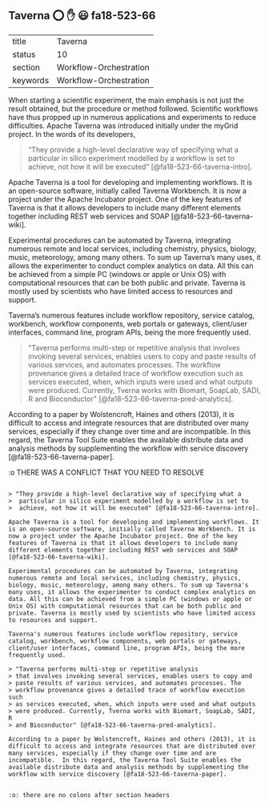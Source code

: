 ## Taverna :o: :hand: :smiley:  fa18-523-66


|          |                        |
| -------- | ---------------------- |
| title    | Taverna                | 
| status   | 10                     |
| section  | Workflow-Orchestration |
| keywords | Workflow-Orchestration |


When starting a scientific experiment, the main emphasis is not just the result obtained, but the procedure or method followed. Scientific
workflows have thus propped up in numerous applications and experiments to reduce difficulties. Apache Taverna was introduced initially 
under the myGrid project. In the words of its developers,
> “They provide a high-level declarative way of specifying what a particular in silico experiment modelled by a workflow is set to
achieve, not how it will be executed” [@fa18-523-66-taverna-intro].

Apache Taverna is a tool for developing and implementing workflows. It is an open-source software, initially called Taverna Workbench.
It is now a project under the Apache Incubator project. One of the key features of Taverna is that it allows developers to include many 
different elements together including REST web services and SOAP [@fa18-523-66-taverna-wiki].

Experimental procedures can be automated by Taverna, integrating numerous remote and local services, including chemistry, physics, biology,
music, meteorology, among many others. To sum up Taverna’s many uses, it allows the experimenter to conduct complex analytics on data. 
All this can be achieved from a simple PC (windows or apple or Unix OS) with computational resources that can be both public and private. 
Taverna is mostly used by scientists who have limited access to resources and support. 

Taverna’s numerous features include workflow repository, service catalog, workbench, workflow components, web portals or gateways, 
client/user interfaces, command line, program APIs, being the more frequently used. 
>"Taverna performs multi-step or repetitive analysis that involves invoking several services, enables users to copy and paste results of
various services, and automates processes. The workflow provenance gives a detailed trace of workflow execution such as services executed,
when, which inputs were used and what outputs were produced. Currently, Tverna works with Biomart, SoapLab, SADI, R and Bioconductor" 
[@fa18-523-66-taverna-pred-analytics].

According to a paper by Wolstencroft, Haines and others (2013), it is difficult to access and integrate resources that are distributed 
over many services, especially if they change over time and are incompatible.   In this regard, the Taverna Tool Suite enables the 
available distribute data and analysis methods by supplementing the workflow with service discovery [@fa18-523-66-taverna-paper].

:o THERE WAS A CONFLICT THAT YOU NEED TO RESOLVE
```

> "They provide a high-level declarative way of specifying what a
>  particular in silico experiment modelled by a workflow is set to
>  achieve, not how it will be executed" [@fa18-523-66-taverna-intro].

Apache Taverna is a tool for developing and implementing workflows. It
is an open-source software, initially called Taverna Workbench. It is
now a project under the Apache Incubator project. One of the key
features of Taverna is that it allows developers to include many
different elements together including REST web services and SOAP
[@fa18-523-66-taverna-wiki].

Experimental procedures can be automated by Taverna, integrating
numerous remote and local services, including chemistry, physics,
biology, music, meteorology, among many others. To sum up Taverna's
many uses, it allows the experimenter to conduct complex analytics on
data. All this can be achieved from a simple PC (windows or apple or
Unix OS) with computational resources that can be both public and
private. Taverna is mostly used by scientists who have limited access
to resources and support.

Taverna's numerous features include workflow repository, service
catalog, workbench, workflow components, web portals or gateways,
client/user interfaces, command line, program APIs, being the more
frequently used.  

> "Taverna performs multi-step or repetitive analysis
> that involves invoking several services, enables users to copy and
> paste results of various services, and automates processes. The
> workflow provenance gives a detailed trace of workflow execution such
> as services executed, when, which inputs were used and what outputs
> were produced. Currently, Tverna works with Biomart, SoapLab, SADI, R
> and Bioconductor" [@fa18-523-66-taverna-pred-analytics].

According to a paper by Wolstencroft, Haines and others (2013), it is
difficult to access and integrate resources that are distributed over
many services, especially if they change over time and are
incompatible.  In this regard, the Taverna Tool Suite enables the
available distribute data and analysis methods by supplementing the
workflow with service discovery [@fa18-523-66-taverna-paper].


:o: there are no colons after section headers
```





